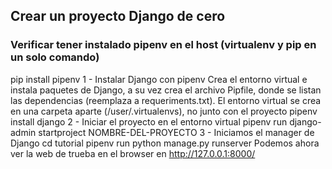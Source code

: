 ## Crear un proyecto Django de cero
### Verificar tener instalado pipenv en el host (virtualenv y pip en un solo comando)
pip install pipenv
1 - Instalar Django con pipenv 
Crea el entorno virtual e instala paquetes de Django, a su vez crea el archivo Pipfile, donde se listan las dependencias (reemplaza a requeriments.txt). El entorno virtual se crea en una carpeta aparte (/user/.virtualenvs), no junto con el proyecto
pipenv install django
2 - Iniciar el proyecto en el entorno virtual
pipenv run django-admin startproject NOMBRE-DEL-PROYECTO
3 - Iniciamos el manager de Django
cd tutorial
pipenv run python manage.py runserver
Podemos ahora ver la web de trueba en el browser en http://127.0.0.1:8000/
